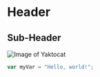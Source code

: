 # Header
## Sub-Header
![Image of Yaktocat](https://octodex.github.com/images/yaktocat.png)

``` javascript
var myVar = "Hello, world!";
```
